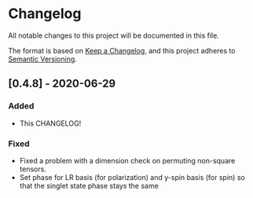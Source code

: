 # Changelog

All notable changes to this project will be documented in this file.

The format is based on [Keep a Changelog](https://keepachangelog.com/en/1.0.0/),
and this project adheres to [Semantic Versioning](https://semver.org/spec/v2.0.0.html).

## [0.4.8] - 2020-06-29

### Added

* This CHANGELOG!

### Fixed

* Fixed a problem with a dimension check on permuting non-square tensors.
* Set phase for LR basis (for polarization) and y-spin basis (for spin) so that the singlet state phase stays the same
